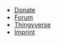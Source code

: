 * [Donate](https://paypal.me/blueforcer)
* [Forum](https://forum.blueforcer.de)
* [Thingyverse](https://www.thingiverse.com/thing:2791276)
* [Imprint](v2/impress)
